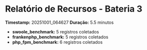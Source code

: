 # Relatório de Recursos - Bateria 3
**Timestamp:** 20251001_064627
**Duração:** 5.5 minutos

- **swoole_benchmark:** 5 registros coletados
- **frankenphp_benchmark:** 5 registros coletados
- **php_fpm_benchmark:** 6 registros coletados
